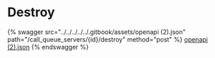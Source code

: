# Destroy

{% swagger src="../../../../../.gitbook/assets/openapi (2).json" path="/call_queue_servers/{id}/destroy" method="post" %}
[openapi (2).json](<../../../../../.gitbook/assets/openapi (2).json>)
{% endswagger %}
